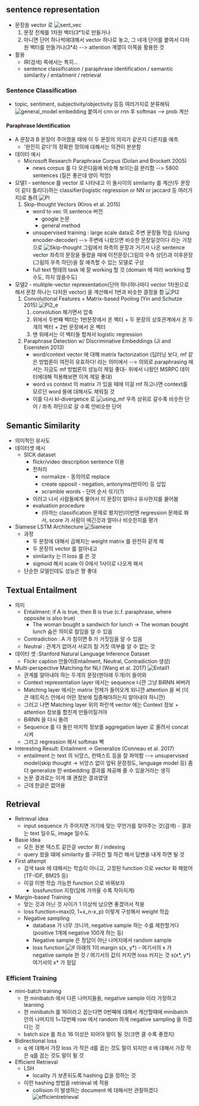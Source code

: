 ## sentence representation
* 문장을 vector 로
	![sent_vec](images/7_5.png "sent_vec")
	1. 문장 전체를 1차원 벡터(3\*1)로 만들거나
	2. 아니면 단어 하나씩에대해서 vector 하나로 놓고, 그 네개 단어를 붙여서 다차원 벡터를 만들거나(3\*4) --> attention 계열이 이쪽을 활용한 것
* 활용
	* IR(검색) 쪽에서는 특히...
	* sentence classification / paraphrase identification / semantic similarity / entailment / retrieval

### Sentence Classification
* topic, sentiment, subjectivity/objectivity 등등 여러가지로 분류해둬
	![general_model](images/7_6.png "general_model")
	embedding 붙여서 cnn or rnn 후 softmax --> prob 계산

#### Paraphrase Identification
* A 문장과 B 문장이 주어졌을 때에 이 두 문장의 의미가 같은지 다른지를 예측
	* '완전히 같다'의 정확한 정의에 대해서는 의견이 분분함
* 데이터 예시
	* Microsoft Research Paraphrase Corpus (Dolan and Brockett 2005) 
		* news corpus 를 다 모은다음에 비슷해 보이는걸 분리함
		--> 5800 sentences (질은 좋은데 양이 적엉)
* 모델1 - sentence 를 vector 로 나타내고 이 둘사이의 similarity 를 계산(두 문장이 같다 틀리다)하는 classifier(logistic regression or NN or jaccard 등 여러가지)로 돌려
	![PI](images/7_2.png "PI")
	1. Skip-thought Vectors (Kiros et al. 2015)
		* word to vec 의 sentence 버전
			* google 논문
			* general method
		* unsupervised training : large scale data로 주변 문장들 학습 (Using encoder-decoder)
		  --> 주변에 나왔으면 비슷한 문장일것이다 라는 가정으로
		![Skip-thought](images/7_1.png "Skip-thought")
			그림에서
				좌측의 문장과 거기서 나온 sentence vector
				좌측의 문장을 돌렸을 때에 이전문장(그림의 우측 상단)과 이후문장(그림의 우측 하단)을 잘 예측할 수 있는 모델로 구성
		* full text 형태의 task 에 잘 working 할 것 (domain 에 따라 working 할수도, 하지 않을수도)
* 모델2 - multiple-vector representation(단어 하나하나마다 vector 1차원으로 해서 문장 하나는 다차원 vector) 을 계산해서 1번과 비슷한 결정을 함
	![PI2](images/7_3.png "PI2")
	1.  Convolutional Features + Matrix-based Pooling (Yin and Schutze 2015)
		![PI2_e](images/7_4.png "PI2_e")
		1. convolution 해가면서 압축
		2. 위에서 두번째 벡터는 1번문장에서 온 벡터 + 두 문장의 상호관계에서 온 두개의 벡터 + 2번 문장에서 온 벡터
		3. 맨 위에서는 이 벡터들 합쳐서 logistic regression
	2. Paraphrase Detection w/ Discriminative Embeddings (Ji and Eisenstein 2013)
		* word/context vector 에 대해 matrix factorization
		(딥러닝 보다, mf 같은 방법론이 여전히 유효하다! 라는 의미에서 --> 의외로 paraphrasing 에서는 지금도 mf 방법론의 성능이 제일 좋대- 위에서 나왔던 MSRPC 데이터에대해 적용해보면 이게 제일 좋대)
		* word vs context 의 matrix 가 있을 때에 이걸 mf 하고나면 context를 모르던 word 들에 대해서도 채워질 것
		* 이를 다시 kl-divergence 로
		![using_mf](images/7_7.png "using_mf")
		우측 상위로 갈수록 비슷한 단어 / 좌측 하단으로 갈 수록 안비슷한 단어

## Semantic Similarity
* 의미적인 유사도
* 데이터셋 예시
	* SICK dataset
		* flickr/video description sentence 이용
		* 전처리
			* normalize - 동의어로 replace
			* create opposit - negation, antonyms(반의어) 등 삽입
			* scramble words - 단어 순서 섞기(?)
		* 이러고 나서 사람들에게 물어서 이 문장이 얼마나 유사한지를 물어봄
		* evaluation procedure
			* (아까는 classification 문제로 봤지만)이번엔 regression 문제로 봐서, score 가 사람이 매긴것과 얼마나 비슷한지를 평가
* Siamese LSTM Architecture
	![Siamese](images/7_8.png "Siamese")
	* 과정
		* 두 문장에 대해서 곱해지는 weight matrix 를 완전히 같게 해
		* 두 문장의 vector 를 알아내고
		* similarity 는 l1 loss 를 쓴 것
		* sigmoid 해서 scale 이 0에서 1사이로 나오게 해서
	* 단순한 모델인데도 성능은 짱 좋대

## Textual Entailment
* 의미
	* Entailment: if A is true, then B is true (c.f. paraphrase, where opposite is also true)
		* The woman bought a sandwich for lunch
		→ The woman bought lunch
		숨은 의미로 참임을 알 수 있음
	* Contradiction : A 가 참이면 B 가 거짓임을 알 수 있음
	* Neutral : 관계가 없어서 서로의 참 거짓 여부를 알 수 없는 것
* 데이터 셋 :Stanford Natural Language Inference Dataset
	* Flickr caption 만들어(Entailment, Neutral, Contradiction 생성)
* Multi-perspective Matching for NLI (Wang et al. 2017)
	![Entail1](images/7_9.png "Entail1")
	* 관계를 알아내야 하는 두개의 문장(맨아래 두개)이 들어와
	* Context representation layer 에서는 sequence 니깐 그냥 BiRNN 써버려
	* Matching layer 에서는 matrix 전체가 들어오게 되니깐 attention 을 써 (이 큰 매트릭스 안에서 어떤 정보에 집중해야하는지 알아내야 하니깐)
	* 그러고 나면 Matching layer 위의 파란색 vector 에는 Context 정보 + attention 정보를 합친게 만들어질거야
	* BiRNN 을 다시 돌려
	* Sequence 를 다 돌린 마지막 정보를 aggregation layer 로 올려서 concat 시켜
	* 그러고 regression 해서 softmax 빡
* Interesting Result: Entailment → Generalize (Conneau et al. 2017)
	* entailment 는 text 의 뉘앙스, 컨텍스트 등을 잘 파악함 --> unsupervised model(skip thought -> 뉘앙스 없이 앞뒤 문장정도, language model 등) 좀 더 generalize 한 enbedding 결과를 제공해 줄 수 있을거라는 생각
	* 논문 결과로는 이게 꽤 괜찮은 결과였댕
	* 근데 한글은 없어용

## Retrieval
* Retrieval idea
	* input sequence 가 주어지면 거기에 맞는 무언가를 찾아주는 것(검색) - 결과는 text 일수도, image 일수도
* Basie Idea
	* 모든 원본 텍스트 같은걸 vector 화 / indexing
	* query 왔을 떄에 similarity 를 구하건 뭘 하건 해서 답변을 내게 하면 될 것
* First attempt
	* 검색 task 에 대해서는 학습이 아니고, 고정된 function 으로 vector 화 해왔어(TF-IDF, BM25 등)
	* 이걸 이젠 학습 가능한 function 으로 바꿔보자
		* lossfunction 지정(답에 가까울 수록 작아지게)
* Margin-based Training
	* 맞는 것과 아닌 것 사이가 1 이상씩 났으면 좋겠어서 적용
	* loss function=max(0, 1+x_n-x_p) 이렇게 구성해서 weight 학습
	* Negative sampling
		* database 가 너무 크니까, negative sample 하는 수를 제한할거다(positive 1개에 negative 100개 하는 등)
		* Negative sample 은 정답이 아닌 나머지에서 random sample
		* loss function
			![lf](images/7_10.png "lf")
			아래의 1이 margin
			s(x, y\*) - 여기서의 x 가 negative sample 한 것 / 여기서의 값이 커지면 loss 커지는 것
			s(x\*, y\*) 여기서의 x\* 가 정답

### Efficient Training
* mini-batch training
	* 한 minibatch 에서 다른 나머지들을, negative sample 이라 가정하고 learning
	* 한 minibatch 를 16이라고 꼽는다면 0번째에 대해서 계산할때에 minibatch 안의 나머지의 1~12번째 row 에서 random 하게 negative sampling 을 하겠다는 것
	* batch size 를 최소 16 이상은 되어야 말이 될 것(크면 클 수록 좋겠지)
* Bidirectional loss
	* q 에 대해서 가장 loss 가 작은 d를 꼽는 것도 말이 되지만 d 에 대해서 가장 작은 q를 꼽는 것도 말이 될 것
* Efficient Retrieval
	* LSH 
		* locality 가 보존되도록 hashing 값을 정하는 것
	* 이런 hashing 방법을 retrieval 에 적용
		* collision 이 발생하는 document 에 대해서만 관찰하겠다
	![efficientretrieval](images/7_11.png "efficient retrieval")





	





